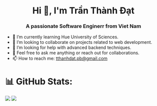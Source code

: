 ### <h1 align="center">Hi 👋, I'm Trần Thành Đạt</h1>

<h3 align="center">A passionate Software Enginerr from Viet Nam</h3>

  
- 🌱 I’m currently learning Hue University of Sciences.
- 👯 I’m looking to collaborate on projects related to web development.
- 🤔 I’m looking for help with advanced backend techniques.
- 💬 Feel free to ask me anything or reach out for collaborations.
- 📫 How to reach me: tthanhdat.pb@gmail.com

# 📊 GitHub Stats:
![](https://github-readme-stats.vercel.app/api?username=thanhdatpb&theme=dark&hide_border=false&include_all_commits=false&count_private=false)
![](https://github-readme-stats.vercel.app/api/top-langs/?username=thanhdatpb&theme=dark&hide_border=false&include_all_commits=false&count_private=false&layout=compact)
